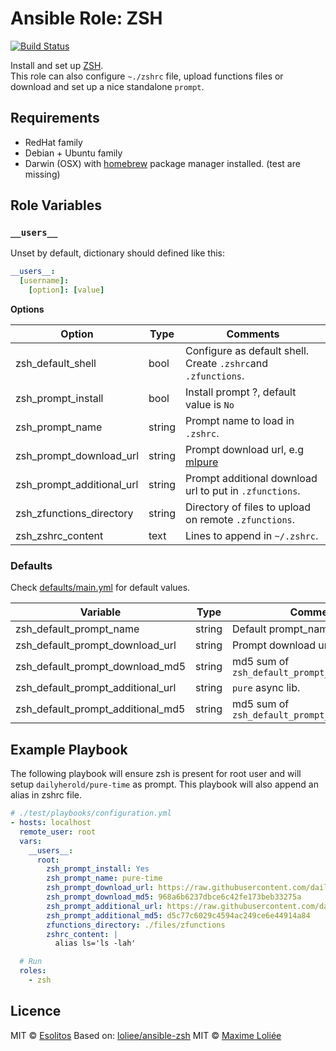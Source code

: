 # Ansible Role: ZSH

[![Build Status](https://travis-ci.org/esolitos/ansible-role-zsh.svg?branch=master)](https://travis-ci.org/esolitos/ansible-role-zsh)

Install and set up [ZSH](http://www.zsh.org/).  
This role can also configure `~./zshrc` file, upload functions files or download and set up a nice standalone `prompt`.

## Requirements

- RedHat family
- Debian + Ubuntu family
- Darwin (OSX) with [homebrew](http://brew.sh/) package manager installed. (test are missing)

## Role Variables

### `__users__`

Unset by default, dictionary should defined like this:

```yaml
__users__:
  [username]:
    [option]: [value]
```
**Options**

| Option                    | Type     | Comments                                                      |
|---------------------------|----------|---------------------------------------------------------------|
| zsh_default_shell         | bool     | Configure as default shell. Create `.zshrc`and `.zfunctions`. |
| zsh_prompt_install        | bool     | Install prompt ?, default value is `No`                       |
| zsh_prompt_name           | string   | Prompt name to load in `.zshrc`.                              |
| zsh_prompt_download_url   | string   | Prompt download url, e.g [mlpure](https://github.com/loliee/mlpure) |
| zsh_prompt_additional_url | string   | Prompt additional download url to put in `.zfunctions`.       |
| zsh_zfunctions_directory  | string   | Directory of files to upload on remote `.zfunctions`.         |
| zsh_zshrc_content         | text     | Lines to append in `~/.zshrc`.                                |


### Defaults

Check [defaults/main.yml](defaults/main.yml) for default values.

| Variable                          | Type     | Comments                                            |
|-----------------------------------|----------|-----------------------------------------------------|
| zsh_default_prompt_name           | string   | Default prompt_name, `pure`.                        |
| zsh_default_prompt_download_url   | string   | Prompt download url, [pure](https://github.com/sindresorhus/pure) |
| zsh_default_prompt_download_md5   | string   | md5 sum of `zsh_default_prompt_download_url`        |
| zsh_default_prompt_additional_url | string   | `pure` async lib.                                   |
| zsh_default_prompt_additional_md5 | string   | md5 sum of `zsh_default_prompt_additional_url`      |

## Example Playbook

The following playbook will ensure zsh is present for root user and will setup `dailyherold/pure-time` as prompt. This playbook will also append an alias in zshrc file.

```yaml
# ./test/playbooks/configuration.yml
- hosts: localhost
  remote_user: root
  vars:
    __users__:
      root:
        zsh_prompt_install: Yes
        zsh_prompt_name: pure-time
        zsh_prompt_download_url: https://raw.githubusercontent.com/dailyherold/pure-time/master/pure.zsh
        zsh_prompt_download_md5: 968a6b6237dbce6c42fe173beb33275a
        zsh_prompt_additional_url: https://raw.githubusercontent.com/dailyherold/pure-time/master/async.zsh
        zsh_prompt_additional_md5: d5c77c6029c4594ac249ce6e44914a84
        zfunctions_directory: ./files/zfunctions
        zshrc_content: |
          alias ls='ls -lah'

  # Run
  roles:
    - zsh
```

## Licence

MIT © [Esolitos](https://github.com/esolitos/)
Based on: [loliee/ansible-zsh](https://github.com/loliee/ansible-zsh) MIT © [Maxime Loliée](https://github.com/loliee/)
